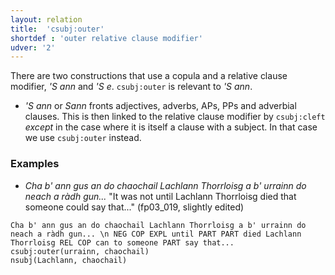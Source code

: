 ```yaml
---
layout: relation
title:  'csubj:outer'
shortdef : 'outer relative clause modifier'
udver: '2'
---
```


There are two constructions that use a copula and a relative clause modifier, _'S ann_ and _'S e_.
`csubj:outer` is relevant to _'S ann_.

* _'S ann_ or _Sann_ fronts adjectives, adverbs, APs, PPs and adverbial clauses.
This is then linked to the relative clause modifier by `csubj:cleft` _except_ in the case where it is itself a clause with a subject.
In that case we use `csubj:outer` instead.

### Examples

* _Cha b' ann gus an do chaochail Lachlann Thorrloisg a b' urrainn do neach a ràdh gun..._ "It was not until Lachlann Thorrloisg died that someone could say that..." (fp03\_019, slightly edited)

~~~ sdparse
Cha b' ann gus an do chaochail Lachlann Thorrloisg a b' urrainn do neach a ràdh gun... \n NEG COP EXPL until PART PART died Lachlann Thorrloisg REL COP can to someone PART say that...
csubj:outer(urrainn, chaochail)
nsubj(Lachlann, chaochail)
~~~
<!-- Interlanguage links updated Ne 5. května 2024, 18:21:02 CEST -->
